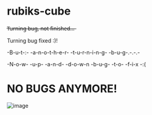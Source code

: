 # rubiks-cube
T̶u̶r̶n̶i̶n̶g̶ ̶b̶u̶g̶,̶ ̶n̶o̶t̶ ̶f̶i̶n̶i̶s̶h̶e̶d̶.̶.̶.̶

Turning bug fixed :)!

-B-u-t-:- -a-n-o-t-h-e-r- -t-u-r-n-i-n-g- -b-u-g-.-.-.-

-N-o-w- -u-p- -a-n-d- -d-o-w-n -b-u-g- -t-o- -f-i-x -:(

# NO BUGS ANYMORE!
![image](https://user-images.githubusercontent.com/70066593/232082848-cff60ff9-0e51-465b-8e5b-5230b67c1f50.png)
